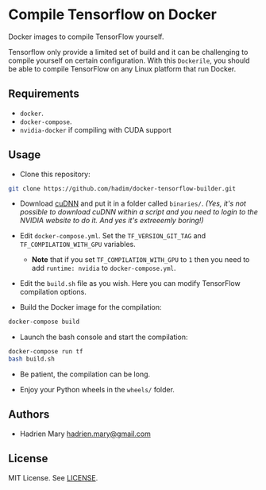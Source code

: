 # Compile Tensorflow on Docker

Docker images to compile TensorFlow yourself.

Tensorflow only provide a limited set of build and it can be challenging to compile yourself on certain configuration. With this `Dockerile`, you should be able to compile TensorFlow on any Linux platform that run Docker.

## Requirements

- `docker`.
- `docker-compose`.
- `nvidia-docker` if compiling with CUDA support

## Usage

- Clone this repository:

```bash
git clone https://github.com/hadim/docker-tensorflow-builder.git
```

- Download [cuDNN](https://developer.nvidia.com/cudnn) and put it in a folder called `binaries/`. *(Yes, it's not possible to download cuDNN within a script and you need to login to the NVIDIA website to do it. And yes it's extreeemly boring!)*

- Edit `docker-compose.yml`. Set the `TF_VERSION_GIT_TAG` and `TF_COMPILATION_WITH_GPU` variables.
    - **Note** that if you set `TF_COMPILATION_WITH_GPU` to `1` then you need to add `runtime: nvidia` to `docker-compose.yml`.

- Edit the `build.sh` file as you wish. Here you can modify TensorFlow compilation options.

- Build the Docker image for the compilation:

```bash
docker-compose build
```

- Launch the bash console and start the compilation:

```bash
docker-compose run tf
bash build.sh
```

- Be patient, the compilation can be long.

- Enjoy your Python wheels in the `wheels/` folder.

## Authors

- Hadrien Mary <hadrien.mary@gmail.com>

## License

MIT License. See [LICENSE](LICENSE).